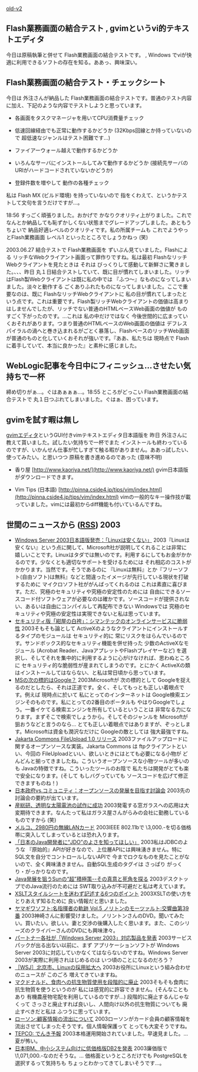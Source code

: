 [old-v2](ig030626-orig.html)

## Flash業務画面の結合テスト , gvimというvi的テキストエディタ

今日は原稿執筆と併せて Flash業務画面の結合テストです。 , Windows でviが快適に利用できるソフトの存在を知る。ああっ、興味深い。


## Flash業務画面の結合テスト・チェックシート

今日は 外注さんが納品した Flash業務画面の結合テストです。普通のテスト内容に加え、下記のような内容でテストしようと思っています。

* 各画面をタスクマネージャを用いてCPU消費量チェック
  
* 低速回線経由でも正常に動作するかどうか
  (32Kbps回線とか持っていないので 超低速なジャンルはテスト困難です…)
  
* ファイアーウォール越えで動作するかどうか
  
* いろんなサーバにインストールしてみて動作するかどうか
  (接続先サーバのURIがハードコードされていないかどうか)
  
* 登録件数を増やして 動作の各種チェック

私は Flash MX (ビルド環境) を持っていないので 指をくわえて、というかテストして文句を言うだけですが…。

18:56 すっごく頑張りました。おかげで かなりクオリティ上がりました。これで なんとか納品しても恥ずかしくない状態までグレードアップしました。あともうちょいで 納品好適レベルのクオリティです。私の所属チームも これでようやっとFlash業務画面 レベル1 といったところでしょうかねっ
(笑)

2003.06.27 結合テストで Flash業務画面を ずいぶん見ていました。Flashによる リッチなWebクライアント画面って罪作りですね。私は最初 FlashなリッチWebクライアントを見たときは それは びっくりして感動して新鮮さに驚きました。、、、昨日 丸１日結合テストしていて、既に目が慣れてしまいました。リッチはFlash製Webクライアントは既に私の中では 『ふつ～』なものになってしまいました。淡々と動作する ごくありふれたものになってしまいました。ここで重要なのは、既に
FlashなリッチWebクライアントに 私の目が慣れてしまったという点です。これは重要です。Flash製リッチWebクライアントの価値は高まりはしませんでしたが、リッチでない普通のHTMLベースWeb画面の価値が ものすごく下がったのです。…これは 私の中だけではなく 今後世間的に広まっていくおそれがあります。つまり普通のHTMLベースのWeb画面の価値は デフレスパイラルの渦へと巻き込まれるがごとく暴落し、FlashベースのリッチWeb画面が普通のものと化していくおそれが強いです。『ああ、私たちは 現時点で Flashに着手していて、本当に良かった』と素朴に感じました。

## WebLogic記事を今日中にフィニッシュ…させたい気持ちで一杯

締め切りがぁ…。ぐはあぁぁぁ…。18:55 ところがどっこい Flash業務画面の結合テストで 丸１日つぶれてしまいました。ぐはぁ、困っています。

## gvimを試す暇は無し

[gvimエディタ](http://www.kaoriya.net/)というGUI付きvimテキストエディタ日本語版を 昨日 外注さんに教えて貰いました。試したい気持ちで一杯でまた インストールも終わっているのですが、いかんせん仕事が忙しすぎて触る暇がありません。ああっ試したい、使ってみたい。と思いつつ 原稿を書き進めるのであった (意味不明)

* 香り屋
  [http://www.kaoriya.net/](http://www.kaoriya.net/)
  gvim日本語版がダウンロードできます。
  
* Vim Tips (日本語)
  [http://pinna.cside4.jp/tips/vim/index.html](http://pinna.cside4.jp/tips/vim/index.html)
  vimの一般的なキー操作技が載っていました。vimには最初からdiff機能も付いているんですね。

## 世間のニュースから ([RSS](ig030626-news.xml)) 2003

* [Windows Server 2003日本語版発売：「Linuxは安くない」](http://japan.cnet.com/news/ent/story/0,2000047623,20057281,00.htm)  2003『Linuxは安くない』という点に関して、Microsoft社が説明してくれることは非常に嬉しいことです。Linuxはタダでは無いのです。利用するにしてもお金がかかるのです。少なくとも適切なサポートを受けるためには それ相応のコストがかかります。当然です。そうであるのに 『Linuxは無料』とか『フリーソフト(自由ソフト)は無料』などと間違ったイメージが先行している現状を打破するために マイクロソフト社ががんばってくれるのは これは素直に喜びます。ただ、究極のセキュリティや究極の安定性のためには 自由にできるソースコード付ソフトウェアが必要なのは確かです。ソースコードが提供されない、あるいは自由にコンパイルして再配布できない Windowsでは 究極のセキュリティや究極の安定性は実現できないと私は思っています。
* [セキュリティ版「紺屋の白袴」：シマンテックのオンラインサービスに脆弱性](http://japan.cnet.com/news/ent/story/0,2000047623,20057321,00.htm)  2003そもそも論として ActiveXのようなクライアントにインストールするタイプのモジュールは セキュリティ的に 常にリスクをはらんでいるのです。サンドボックス的なセキュリティ機能を併せ持った 少数のActiveXなモジュール (Acrobat Reader、JavaアプレットやFlashプレイヤーなど) を選択し、そしてそれを集中的に利用するように心がけなければ、思わぬところに セキュリティ的な脆弱性が産まれてしまうのです。とにかく ActiveXの類はインストールしてはならない、と私は常日頃から思っています。
* [MSの次の標的はGoogle？](http://www.zdnet.co.jp/news/0306/26/nebt_11.html)  2003Microsoftが 次の標的として Googleを捉えるのだとしたら、それは正道です。全く、そしてもっとも正しい着眼点です。例えば 現時点に於いて 私にとってのインターネットは Google検索エンジンそのものです。私にとっての2番目のポータルも やはりGoogleでしょう。一番イケてる検索エンジンを所有しているということは 非常なる力になります。まずそこで検索でしょうから。そしてそのジャンルを Microsoftが狙おうなどと言うのなら… とても正しい着眼点ではありますが、ぞっとします。Microsoftは資金も潤沢なだけに Googleの敵としては 強大最強ですね。
* [Jakarta Commons FileUpload 1.0 リリース](http://jakarta.apache.org/commons/fileupload/)  2003ファイルアップロードに関するオープンソースな実装。Jakarta Commons は ftpクライアントといい、今回の FileUploadといい、欲しいときにはとても必要になる小物が どんどんと揃ってきましたね。こういうオープンソースな小物ツールが多いのも Javaの特徴ですね。こういったツールのお陰で 私たちは開発がとても楽で安全になります。(そして もしバグっていても ソースコードを広げて修正できますものね！)
* [日本政府vs.コミュニティ：オープンソースの発展を目指す討論会](http://japan.cnet.com/news/ent/story/0,2000047623,20057861,00.htm)  2003先の討論会の要約が出ています。
* [産総研、透明な太陽電池の試作に成功](http://www.zdnet.co.jp/news/0306/25/njbt_09.html)  2003発電する窓ガラスへの応用は大変期待できます。なんたって私はガラス屋さんがらみの会社に勤務しているものですから (笑)
* [メルコ、2980円の無線LANカード](http://www.zdnet.co.jp/news/0306/25/njbt_12.html)  2003IEEE 802.11bで \3,000.-を切る価格帯に突入してしまっているとは恐れ入ります。
* [「日本のJava開発者に“JDO”のよさを知ってほしい」](http://itpro.nikkeibp.co.jp/free/NC/NEWS/20030620/2/)  2003私はJDBCのような 『原始的』APIが好きなので、上位層APIには興味湧きません。特にSQL文を自分でコントロールしないAPIで 今までロクなものを見たことがないので、全く興味湧きません。自動SQL生成のタグイは さっぱり がっくり・がっかりなのです。
* [Java発展を狙うSunの“超”積極策--その真意と死角を探る](http://itpro.nikkeibp.co.jp/free/ITPro/OPINION/20030619/2/)  2003デスクトップでのJava流行のためには SWT取り込みが不可避だと私は考えています。
* [XSLTスタイルシートを迷わず記述する6つのポイント](http://www.atmarkit.co.jp/fxml/tecs/002writexslt/02.html)  2003XSLTの使い方を とりあえず知るために 良い情報だと思いました。
* [ヤマギワソフト:名指揮者の軌跡 Vol.5 ノリトンのモーツァルト:交響曲第39番](http://store.yahoo.co.jp/yamagiwa-soft/ff-179pibc1079.html)  2003神崎さんに影響受けました。ノリントンさんのDVD。聞いてみたい。買いたい。欲しい。妻と交渉の後購入したく思います。また、このシリーズのクライバーさんのDVDにも興味津々。
* [パートナー各社が「Windows Server 2003」対応製品を発表](http://www.zdnet.co.jp/enterprise/0306/25/epn30.html)  2003サービスパックが出る出ない以前に、まず アプリケーションソフトが Windows Server 2003に対応していかなくてはならないのですね。Windows Server 2003が実際に利用されはじめるのは いつ頃のことになるのだろう？
* [［WSJ］北京市、Linuxの採用拡大へ](http://www.zdnet.co.jp/news/0306/25/xedj_beijing.html)  2003お役所にLinuxという組み合わせのニュースが このごろ 増えてきていますね。
* [マクドナルド、食肉への抗生物質使用を段階的に廃止](http://www.hotwired.co.jp/news/news/20030624305.html)  2003そもそも食肉に抗生物質を使うというのが 私には感覚的に許容できません。(そんなこともあり 有機農産物宅配を利用しているのですが…) 段階的に廃止するんじゃなくって さっさと廃止すれば良いし、人間向け以外の抗生物質についても 廃止すべきだと私は ふつうに思っています。
* [ローソン:顧客情報の流出について](http://www.lawson.co.jp/b_lawson/newsrelease/newsview/news_cprev.htm?serial=622)  2003ローソンがカード会員の顧客情報を流出させてしまったそうです。個人情報保護って とっても大変そうですね。
* [TEPCO: でんき予報](http://www.tepco.co.jp/setsuden/corp-com/forecast/index-j.html)  2003本格運用開始されていました。早速見ました。… 夏が怖い。
* [日本IBM、中小システム向けに低価格版DB2を発表](http://linux.ascii24.com/linux/news/today/2003/06/25/644536-000.html)  2003廉価版で \1,071,000.-なのだそうな。… 価格面というところだけでも PostgreSQLを選択するって気持ちも ちょっとわかってきてしまいそうです…。